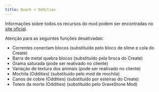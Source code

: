 ```yaml
---
title: Quark + Oddities
---
```


Informações sobre todos os recursos do mod podem ser encontradas no [site oficial](https://quarkmod.net/).

Atenção para as seguintes funções desativadas:

- Correntes conectam blocos (substituído pelo bloco de slime e cola do Create)
- Barra de metal quebra blocos (substituído pela broca do Create)
- Grama saturada (pode ser reativado no cliente)
- Variação de textura dos animais (pode ser reativado no cliente)
- Mochila (Oddities) (substituído pelo mod de mochila)
- Canos de cobre (Oddities) (substituído por esteiras do Create)
- Totem da morte (Oddities) (substituído pelo GraveStone Mod)
